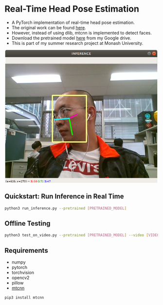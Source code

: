 # Real-Time Head Pose Estimation
* A PyTorch implementation of real-time head pose estimation. 
* The original work can be found [here](https://github.com/natanielruiz/deep-head-pose). 
* However, instead of using dlib, mtcnn is implemented to detect faces. 
* Download the pretrained model [here](https://drive.google.com/file/d/1kY2nfpnFsows14TLKTOd-8PYftOAeomh/view?usp=sharing) from my Google drive.
* This is part of my summer research project at Monash University.

<div align="center">
<img src="./teaser/Screenshot.png" width="500"/><br>
</div>

## Quickstart: Run Inference in Real Time
```bash
python3 run_inference.py --pretrained [PRETRAINED_MODEL]
```
## Offline Testing
```bash
python3 test_on_video.py --pretrained [PRETRAINED_MODEL] --video [VIDEO] --output_string [NAME] --fps 30
```

## Requirements
* numpy
* pytorch
* torchvision 
* opencv2
* pillow
* [mtcnn](https://github.com/ipazc/mtcnn)
```bash
pip3 install mtcnn
```
